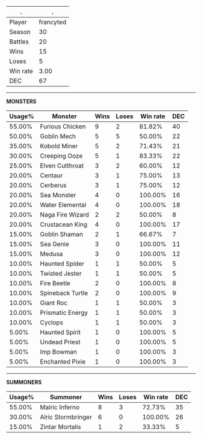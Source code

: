 .|.
|-|-
Player|francyted
Season|30
Battles|20
Wins|15
Loses|5
Win rate|3.00
DEC|67

---
**MONSTERS**

Usage%|Monster|Wins|Loses|Win rate|DEC|
-|-|-|-|-|-|
55.00%|Furious Chicken|9|2|81.82%|40|
50.00%|Goblin Mech|5|5|50.00%|22|
35.00%|Kobold Miner|5|2|71.43%|21|
30.00%|Creeping Ooze|5|1|83.33%|22|
25.00%|Elven Cutthroat|3|2|60.00%|12|
20.00%|Centaur|3|1|75.00%|13|
20.00%|Cerberus|3|1|75.00%|12|
20.00%|Sea Monster|4|0|100.00%|16|
20.00%|Water Elemental|4|0|100.00%|18|
20.00%|Naga Fire Wizard|2|2|50.00%|8|
20.00%|Crustacean King|4|0|100.00%|17|
15.00%|Goblin Shaman|2|1|66.67%|7|
15.00%|Sea Genie|3|0|100.00%|11|
15.00%|Medusa|3|0|100.00%|12|
10.00%|Haunted Spider|1|1|50.00%|5|
10.00%|Twisted Jester|1|1|50.00%|5|
10.00%|Fire Beetle|2|0|100.00%|8|
10.00%|Spineback Turtle|2|0|100.00%|9|
10.00%|Giant Roc|1|1|50.00%|3|
10.00%|Prismatic Energy|1|1|50.00%|3|
10.00%|Cyclops|1|1|50.00%|3|
5.00%|Haunted Spirit|1|0|100.00%|5|
5.00%|Undead Priest|1|0|100.00%|5|
5.00%|Imp Bowman|1|0|100.00%|3|
5.00%|Enchanted Pixie|1|0|100.00%|3|

---
**SUMMONERS**

Usage%|Summoner|Wins|Loses|Win rate|DEC|
-|-|-|-|-|-|
55.00%|Malric Inferno|8|3|72.73%|35|
30.00%|Alric Stormbringer|6|0|100.00%|26|
15.00%|Zintar Mortalis|1|2|33.33%|5|
